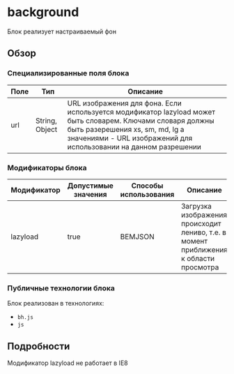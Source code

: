 # background

Блок реализует настраиваемый фон

## Обзор

### Специализированные поля блока

| Поле | Тип | Описание |
| ----------- | ------------------- | -------- |
| url | String, Object | URL изображения для фона. Если используется модификатор lazyload может быть словарем. Ключами словаря должны быть разерешения xs, sm, md, lg а значениями - URL изображений для использовании на данном разрешении |

### Модификаторы блока

| Модификатор | Допустимые значения | Способы использования | Описание |
| ----------- | ------------------- | -------------------- | -------- |
| lazyload | true | BEMJSON | Загрузка изображения происходит лениво, т.е. в момент приближения к области просмотра |

### Публичные технологии блока

Блок реализован в технологиях:

* `bh.js`
* `js`

## Подробности

Модификатор lazyload не работает в IE8